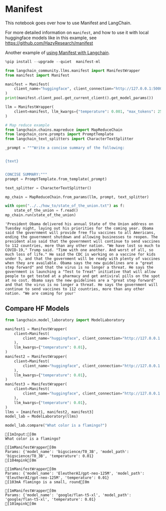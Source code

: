 # Manifest

This notebook goes over how to use Manifest and LangChain.

For more detailed information on `manifest`, and how to use it with local huggingface models like in this example, see https://github.com/HazyResearch/manifest

Another example of [using Manifest with Langchain](https://github.com/HazyResearch/manifest/blob/main/examples/langchain_chatgpt.html).


```python
%pip install --upgrade --quiet  manifest-ml
```


```python
from langchain_community.llms.manifest import ManifestWrapper
from manifest import Manifest
```


```python
manifest = Manifest(
    client_name="huggingface", client_connection="http://127.0.0.1:5000"
)
print(manifest.client_pool.get_current_client().get_model_params())
```


```python
llm = ManifestWrapper(
    client=manifest, llm_kwargs={"temperature": 0.001, "max_tokens": 256}
)
```


```python
# Map reduce example
from langchain.chains.mapreduce import MapReduceChain
from langchain_core.prompts import PromptTemplate
from langchain_text_splitters import CharacterTextSplitter

_prompt = """Write a concise summary of the following:


{text}


CONCISE SUMMARY:"""
prompt = PromptTemplate.from_template(_prompt)

text_splitter = CharacterTextSplitter()

mp_chain = MapReduceChain.from_params(llm, prompt, text_splitter)
```


```python
with open("../../how_to/state_of_the_union.txt") as f:
    state_of_the_union = f.read()
mp_chain.run(state_of_the_union)
```




    'President Obama delivered his annual State of the Union address on Tuesday night, laying out his priorities for the coming year. Obama said the government will provide free flu vaccines to all Americans, ending the government shutdown and allowing businesses to reopen. The president also said that the government will continue to send vaccines to 112 countries, more than any other nation. "We have lost so much to COVID-19," Trump said. "Time with one another. And worst of all, so much loss of life." He said the CDC is working on a vaccine for kids under 5, and that the government will be ready with plenty of vaccines when they are available. Obama says the new guidelines are a "great step forward" and that the virus is no longer a threat. He says the government is launching a "Test to Treat" initiative that will allow people to get tested at a pharmacy and get antiviral pills on the spot at no cost. Obama says the new guidelines are a "great step forward" and that the virus is no longer a threat. He says the government will continue to send vaccines to 112 countries, more than any other nation. "We are coming for your'



## Compare HF Models


```python
from langchain.model_laboratory import ModelLaboratory

manifest1 = ManifestWrapper(
    client=Manifest(
        client_name="huggingface", client_connection="http://127.0.0.1:5000"
    ),
    llm_kwargs={"temperature": 0.01},
)
manifest2 = ManifestWrapper(
    client=Manifest(
        client_name="huggingface", client_connection="http://127.0.0.1:5001"
    ),
    llm_kwargs={"temperature": 0.01},
)
manifest3 = ManifestWrapper(
    client=Manifest(
        client_name="huggingface", client_connection="http://127.0.0.1:5002"
    ),
    llm_kwargs={"temperature": 0.01},
)
llms = [manifest1, manifest2, manifest3]
model_lab = ModelLaboratory(llms)
```


```python
model_lab.compare("What color is a flamingo?")
```

    [1mInput:[0m
    What color is a flamingo?
    
    [1mManifestWrapper[0m
    Params: {'model_name': 'bigscience/T0_3B', 'model_path': 'bigscience/T0_3B', 'temperature': 0.01}
    [104mpink[0m
    
    [1mManifestWrapper[0m
    Params: {'model_name': 'EleutherAI/gpt-neo-125M', 'model_path': 'EleutherAI/gpt-neo-125M', 'temperature': 0.01}
    [103mA flamingo is a small, round[0m
    
    [1mManifestWrapper[0m
    Params: {'model_name': 'google/flan-t5-xl', 'model_path': 'google/flan-t5-xl', 'temperature': 0.01}
    [101mpink[0m
    
    
